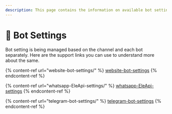 ```yaml
---
description: This page contains the information on available bot settings.
---
```


# 📖 Bot Settings

Bot setting is being managed based on the channel and each bot separately. Here are the support links you can use to understand more about the same.

{% content-ref url="website-bot-settings/" %}
[website-bot-settings](website-bot-settings/)
{% endcontent-ref %}

{% content-ref url="whatsapp-EleApi-settings/" %}
[whatsapp-EleApi-settings](whatsapp-EleApi-settings/)
{% endcontent-ref %}

{% content-ref url="telegram-bot-settings/" %}
[telegram-bot-settings](telegram-bot-settings/)
{% endcontent-ref %}
